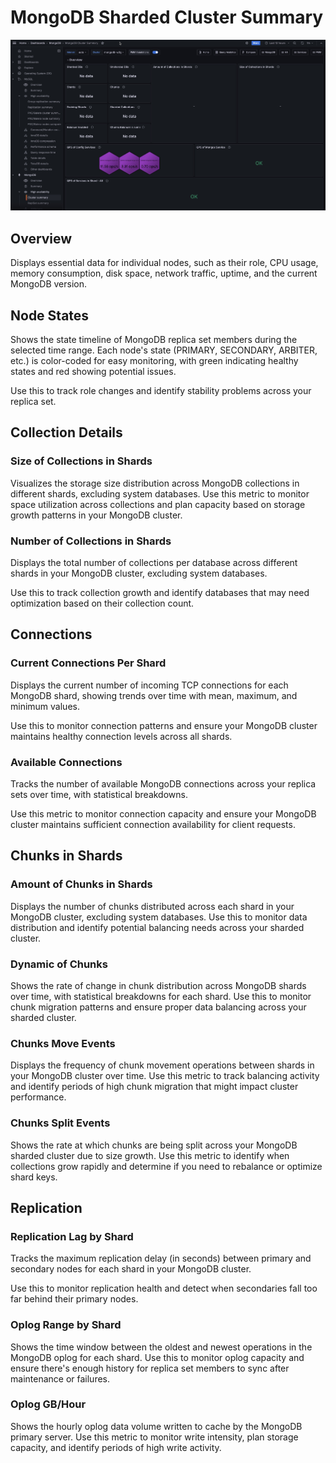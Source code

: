 # MongoDB Sharded Cluster Summary

![!image](../../images/PMM_MongoDB_Cluster_Summary.jpg)

## Overview

Displays essential data for individual nodes, such as their role, CPU usage, memory consumption, disk space, network traffic, uptime, and the current MongoDB version.

## Node States
Shows the state timeline of MongoDB replica set members during the selected time range. Each node's state (PRIMARY, SECONDARY, ARBITER, etc.) is color-coded for easy monitoring, with green indicating healthy states and red showing potential issues. 

Use this to track role changes and identify stability problems across your replica set.

## Collection Details

### Size of Collections in Shards
Visualizes the storage size distribution across MongoDB collections in different shards, excluding system databases. Use this metric to monitor space utilization across collections and plan capacity based on storage growth patterns in your MongoDB cluster.

### Number of Collections in Shards
Displays the total number of collections per database across different shards in your MongoDB cluster, excluding system databases. 

Use this to track collection growth and identify databases that may need optimization based on their collection count.

## Connections

### Current Connections Per Shard
Displays the current number of incoming TCP connections for each MongoDB shard, showing trends over time with mean, maximum, and minimum values.

Use this to monitor connection patterns and ensure your MongoDB cluster maintains healthy connection levels across all shards.

### Available Connections
Tracks the number of available MongoDB connections across your replica sets over time, with statistical breakdowns. 

Use this metric to monitor connection capacity and ensure your MongoDB cluster maintains sufficient connection availability for client requests.

## Chunks in Shards

### Amount of Chunks in Shards
Displays the number of chunks distributed across each shard in your MongoDB cluster, excluding system databases. Use this to monitor data distribution and identify potential balancing needs across your sharded cluster.

### Dynamic of Chunks
Shows the rate of change in chunk distribution across MongoDB shards over time, with statistical breakdowns for each shard. Use this to monitor chunk migration patterns and ensure proper data balancing across your sharded cluster.

### Chunks Move Events
Displays the frequency of chunk movement operations between shards in your MongoDB cluster over time. Use this metric to track balancing activity and identify periods of high chunk migration that might impact cluster performance.

### Chunks Split Events
Shows the rate at which chunks are being split across your MongoDB sharded cluster due to size growth. Use this metric to identify when collections grow rapidly and determine if you need to rebalance or optimize shard keys.

## Replication

### Replication Lag by Shard
Tracks the maximum replication delay (in seconds) between primary and secondary nodes for each shard in your MongoDB cluster. 

Use this to monitor replication health and detect when secondaries fall too far behind their primary nodes.

### Oplog Range by Shard
Shows the time window between the oldest and newest operations in the MongoDB oplog for each shard. Use this to monitor oplog capacity and ensure there's enough history for replica set members to sync after maintenance or failures.

### Oplog GB/Hour
Shows the hourly oplog data volume written to cache by the MongoDB primary server. Use this metric to monitor write intensity, plan storage capacity, and identify periods of high write activity.